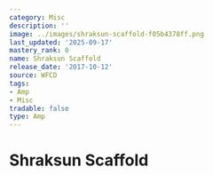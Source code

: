 ```yaml
---
category: Misc
description: ''
image: ../images/shraksun-scaffold-f05b4378ff.png
last_updated: '2025-09-17'
mastery_rank: 0
name: Shraksun Scaffold
release_date: '2017-10-12'
source: WFCD
tags:
- Amp
- Misc
tradable: false
type: Amp
---
```


# Shraksun Scaffold

